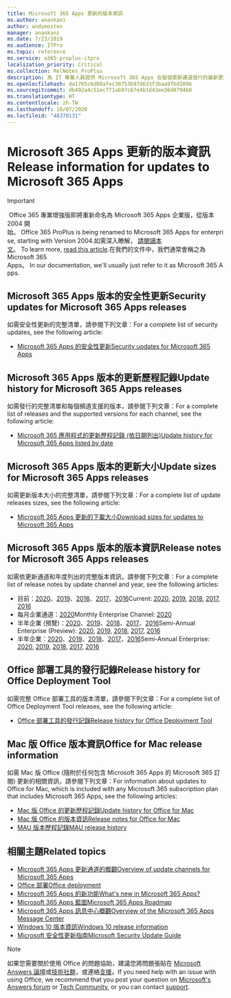 ```yaml
---
title: Microsoft 365 Apps 更新的版本資訊
ms.author: anankani
author: andymosten
manager: anankani
ms.date: 7/23/2019
ms.audience: ITPro
ms.topic: reference
ms.service: o365-proplus-itpro
localization_priority: Critical
ms.collection: RelNotes_ProPlus
description: 為 IT 專業人員提供 Microsoft 365 Apps 在每個更新通道發行的最新更新清單，以及版本資訊和更新歷程記錄的連結
ms.openlocfilehash: da1785c6d08afec30753b97d633f3baa9fbd209b
ms.sourcegitcommit: db492a4c51ec771ab97c67e4b1d43ee36d8794b8
ms.translationtype: HT
ms.contentlocale: zh-TW
ms.lasthandoff: 10/07/2020
ms.locfileid: "48370131"
---
```

# <a name="release-information-for-updates-to-microsoft-365-apps"></a><span data-ttu-id="c8625-103">Microsoft 365 Apps 更新的版本資訊</span><span class="sxs-lookup"><span data-stu-id="c8625-103">Release information for updates to Microsoft 365 Apps</span></span>


> [!IMPORTANT]
><span data-ttu-id="c8625-104"> Office 365 專業增強版即將重新命名為 Microsoft 365 Apps 企業版，從版本 2004 開始。</span><span class="sxs-lookup"><span data-stu-id="c8625-104"> Office 365 ProPlus is being renamed to Microsoft 365 Apps for enterprise, starting with Version 2004.</span></span><span data-ttu-id="c8625-105">如需深入瞭解， [請閱讀本文](https://go.microsoft.com/fwlink/p/?linkid=2123420)。</span><span class="sxs-lookup"><span data-stu-id="c8625-105"> To learn more, [read this article](https://go.microsoft.com/fwlink/p/?linkid=2123420).</span></span><span data-ttu-id="c8625-106">在我們的文件中，我們通常會稱之為 Microsoft 365 Apps。</span><span class="sxs-lookup"><span data-stu-id="c8625-106"> In our documentation, we'll usually just refer to it as Microsoft 365 Apps.</span></span>


## <a name="security-updates-for-microsoft-365-apps-releases"></a><span data-ttu-id="c8625-107">Microsoft 365 Apps 版本的安全性更新</span><span class="sxs-lookup"><span data-stu-id="c8625-107">Security updates for Microsoft 365 Apps releases</span></span>

<span data-ttu-id="c8625-108">如需安全性更新的完整清單，請參閱下列文章：</span><span class="sxs-lookup"><span data-stu-id="c8625-108">For a complete list of security updates, see the following article:</span></span>
 - [<span data-ttu-id="c8625-109">Microsoft 365 Apps 的安全性更新</span><span class="sxs-lookup"><span data-stu-id="c8625-109">Security updates for Microsoft 365 Apps</span></span>](microsoft365-apps-security-updates.md)


## <a name="update-history-for-microsoft-365-apps-releases"></a><span data-ttu-id="c8625-110">Microsoft 365 Apps 版本的更新歷程記錄</span><span class="sxs-lookup"><span data-stu-id="c8625-110">Update history for Microsoft 365 Apps releases</span></span>

<span data-ttu-id="c8625-111">如需發行的完整清單和每個頻道支援的版本，請參閱下列文章：</span><span class="sxs-lookup"><span data-stu-id="c8625-111">For a complete list of releases and the supported versions for each channel, see the following article:</span></span>

- [<span data-ttu-id="c8625-112">Microsoft 365 應用程式的更新歷程記錄 (依日期列出)</span><span class="sxs-lookup"><span data-stu-id="c8625-112">Update history for Microsoft 365 Apps listed by date</span></span>](update-history-microsoft365-apps-by-date.md)


 ## <a name="update-sizes-for-microsoft-365-apps-releases"></a><span data-ttu-id="c8625-113">Microsoft 365 Apps 版本的更新大小</span><span class="sxs-lookup"><span data-stu-id="c8625-113">Update sizes for Microsoft 365 Apps releases</span></span>

<span data-ttu-id="c8625-114">如需更新版本大小的完整清單，請參閱下列文章：</span><span class="sxs-lookup"><span data-stu-id="c8625-114">For a complete list of update releases sizes, see the following article:</span></span>
 - [<span data-ttu-id="c8625-115">Microsoft 365 Apps 更新的下載大小</span><span class="sxs-lookup"><span data-stu-id="c8625-115">Download sizes for updates to Microsoft 365 Apps</span></span>](download-sizes-microsoft365-apps-updates.md)

## <a name="release-notes-for-microsoft-365-apps-releases"></a><span data-ttu-id="c8625-116">Microsoft 365 Apps 版本的版本資訊</span><span class="sxs-lookup"><span data-stu-id="c8625-116">Release notes for Microsoft 365 Apps releases</span></span>

<span data-ttu-id="c8625-117">如需依更新通道和年度列出的完整版本資訊，請參閱下列文章︰</span><span class="sxs-lookup"><span data-stu-id="c8625-117">For a complete list of release notes by update channel and year, see the following articles:</span></span>
 - <span data-ttu-id="c8625-118">目前：[2020](current-channel.md)、[2019](monthly-channel-2019.md)、[2018](monthly-channel-2018.md)、[2017](monthly-channel-2017.md)、[2016](monthly-channel-2016.md)</span><span class="sxs-lookup"><span data-stu-id="c8625-118">Current: [2020](current-channel.md), [2019](monthly-channel-2019.md), [2018](monthly-channel-2018.md), [2017](monthly-channel-2017.md), [2016](monthly-channel-2016.md)</span></span>
 - <span data-ttu-id="c8625-119">每月企業通道：[2020](monthly-enterprise-channel.md)</span><span class="sxs-lookup"><span data-stu-id="c8625-119">Monthly Enterprise Channel:  [2020](monthly-enterprise-channel.md)</span></span>
 - <span data-ttu-id="c8625-120">半年企業 (預覽)：[2020](semi-annual-enterprise-channel-preview.md)、[2019](semi-annual-channel-targeted-2019.md)、[2018](semi-annual-channel-targeted-2018.md)、[2017](semi-annual-channel-targeted-2017.md)、[2016](semi-annual-channel-targeted-2016.md)</span><span class="sxs-lookup"><span data-stu-id="c8625-120">Semi-Annual Enterprise (Preview): [2020](semi-annual-enterprise-channel-preview.md), [2019](semi-annual-channel-targeted-2019.md), [2018](semi-annual-channel-targeted-2018.md), [2017](semi-annual-channel-targeted-2017.md), [2016](semi-annual-channel-targeted-2016.md)</span></span>
 - <span data-ttu-id="c8625-121">半年企業：[2020](semi-annual-enterprise-channel.md)、[2019](semi-annual-channel-2019.md)、[2018](semi-annual-channel-2018.md)、[2017](semi-annual-channel-2017.md)、[2016](semi-annual-channel-2016.md)</span><span class="sxs-lookup"><span data-stu-id="c8625-121">Semi-Annual Enterprise: [2020](semi-annual-enterprise-channel.md), [2019](semi-annual-channel-2019.md), [2018](semi-annual-channel-2018.md), [2017](semi-annual-channel-2017.md), [2016](semi-annual-channel-2016.md)</span></span>

 ## <a name="release-history-for-office-deployment-tool"></a><span data-ttu-id="c8625-122">Office 部署工具的發行記錄</span><span class="sxs-lookup"><span data-stu-id="c8625-122">Release history for Office Deployment Tool</span></span>
 <span data-ttu-id="c8625-123">如需完整 Office 部署工具的版本清單，請參閱下列文章：</span><span class="sxs-lookup"><span data-stu-id="c8625-123">For a complete list of Office Deployment Tool releases, see the following article:</span></span>
 - [<span data-ttu-id="c8625-124">Office 部署工具的發行記錄</span><span class="sxs-lookup"><span data-stu-id="c8625-124">Release history for Office Deployment Tool</span></span>](ODT-release-history.md)

## <a name="office-for-mac-release-information"></a><span data-ttu-id="c8625-125">Mac 版 Office 版本資訊</span><span class="sxs-lookup"><span data-stu-id="c8625-125">Office for Mac release information</span></span>

<span data-ttu-id="c8625-126">如需 Mac 版 Office (隨附於任何包含 Microsoft 365 Apps 的 Microsoft 365 訂閱) 更新的相關資訊，請參閱下列文章：</span><span class="sxs-lookup"><span data-stu-id="c8625-126">For information about updates to Office for Mac, which is included with any Microsoft 365 subscription plan that includes Microsoft 365 Apps, see the following articles:</span></span>
 - [<span data-ttu-id="c8625-127">Mac 版 Office 的更新歷程記錄</span><span class="sxs-lookup"><span data-stu-id="c8625-127">Update history for Office for Mac</span></span>](update-history-office-for-mac.md)
 - [<span data-ttu-id="c8625-128">Mac 版 Office 的版本資訊</span><span class="sxs-lookup"><span data-stu-id="c8625-128">Release notes for Office for Mac</span></span>](release-notes-office-for-mac.md)
 - [<span data-ttu-id="c8625-129">MAU 版本歷程記錄</span><span class="sxs-lookup"><span data-stu-id="c8625-129">MAU release history</span></span>](release-history-microsoft-autoupdate.md)


## <a name="related-topics"></a><span data-ttu-id="c8625-130">相關主題</span><span class="sxs-lookup"><span data-stu-id="c8625-130">Related topics</span></span>

- [<span data-ttu-id="c8625-131">Microsoft 365 Apps 更新通道的概觀</span><span class="sxs-lookup"><span data-stu-id="c8625-131">Overview of update channels for Microsoft 365 Apps</span></span>](https://docs.microsoft.com/DeployOffice/overview-of-update-channels-for-office-365-proplus)
- [<span data-ttu-id="c8625-132">Office 部署</span><span class="sxs-lookup"><span data-stu-id="c8625-132">Office deployment</span></span>](https://docs.microsoft.com/deployoffice/)
- [<span data-ttu-id="c8625-133">Microsoft 365 Apps 的新功能</span><span class="sxs-lookup"><span data-stu-id="c8625-133">What's new in Microsoft 365 Apps?</span></span>](https://support.office.com/article/95c8d81d-08ba-42c1-914f-bca4603e1426)
- [<span data-ttu-id="c8625-134">Microsoft 365 Apps 藍圖</span><span class="sxs-lookup"><span data-stu-id="c8625-134">Microsoft 365 Apps Roadmap</span></span>](https://products.office.com/business/office-365-roadmap)
- [<span data-ttu-id="c8625-135">Microsoft 365 Apps 訊息中心概觀</span><span class="sxs-lookup"><span data-stu-id="c8625-135">Overview of the Microsoft 365 Apps Message Center</span></span>](https://support.office.com/article/38fb3333-bfcc-4340-a37b-deda509c2093)
- [<span data-ttu-id="c8625-136">Windows 10 版本資訊</span><span class="sxs-lookup"><span data-stu-id="c8625-136">Windows 10 release information</span></span>](https://www.microsoft.com/itpro/windows-10/release-information)
- [<span data-ttu-id="c8625-137">Microsoft 安全性更新指南</span><span class="sxs-lookup"><span data-stu-id="c8625-137">Microsoft Security Update Guide</span></span>](https://portal.msrc.microsoft.com/)

> [!NOTE]
> <span data-ttu-id="c8625-138">如果您需要關於使用 Office 的問題協助，建議您將問題張貼在 [Microsoft Answers 論壇](https://answers.microsoft.com/)或[技術社群](https://techcommunity.microsoft.com/)，或連絡[支援](https://support.microsoft.com/contactus)。</span><span class="sxs-lookup"><span data-stu-id="c8625-138">If you need help with an issue with using Office, we recommend that you post your question on [Microsoft's Answers forum](https://answers.microsoft.com/) or [Tech Community](https://techcommunity.microsoft.com/), or you can contact [support](https://support.microsoft.com/contactus).</span></span>
